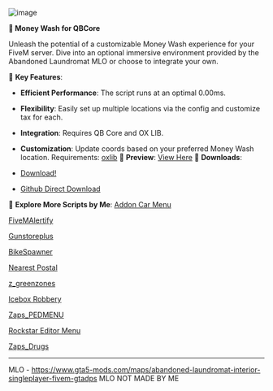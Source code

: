 ![image](https://github.com/Zaps6000/qb-moneywash/assets/122732007/6bab5211-d9e8-4226-b4df-aaea71a9d316)

**🚀 Money Wash for QBCore**

Unleash the potential of a customizable Money Wash experience for your FiveM server. Dive into an optional immersive environment provided by the Abandoned Laundromat MLO or choose to integrate your own.

🔗 **Key Features**:
* **Efficient Performance**: The script runs at an optimal 0.00ms.
* **Flexibility**: Easily set up multiple locations via the config and customize tax for each.
* **Integration**: Requires QB Core and OX LIB.
* **Customization**: Update coords based on your preferred Money Wash location.
Requirements:
[oxlib](https://github.com/overextended/ox_lib)
📸 **Preview**: [View Here](https://imgur.com/a/QjnWoLu)
💾 **Downloads**:

* [Download!](https://kezi-scripts.tebex.io/)
* [Github Direct Download](https://github.com/KeziCodesSometimes/kezi-moneywash)


🌟 **Explore More Scripts by Me**:
[Addon Car Menu](https://forum.cfx.re/t/release-menuv-addon-car-menu/5095774)


 [FiveMAlertify](https://github.com/KeziCodesSometimes/FiveMAlertify)

 
[Gunstoreplus](https://forum.cfx.re/t/free-release-standalone-gunstoreplus/5104893)


[BikeSpawner](https://github.com/Zaps6000/ox_bike)



[Nearest Postal](https://github.com/Zaps6000/nearest-postal)



[z_greenzones](https://github.com/Zaps6000/z_greenzones)


[Icebox Robbery](https://forum.cfx.re/t/release-free-icebox-robbery/5158306)


[Zaps_PEDMENU](https://forum.cfx.re/t/release-paid-zaps-pedmenu/5164096)



[Rockstar Editor Menu](https://forum.cfx.re/t/release-free-rockstar-editor-menu/5163886)


[Zaps_Drugs](https://forum.cfx.re/t/paid-esx-qb-nd-zaps-drugs/5164512)



---
MLO - https://www.gta5-mods.com/maps/abandoned-laundromat-interior-singleplayer-fivem-gtadps 
MLO NOT MADE BY ME
